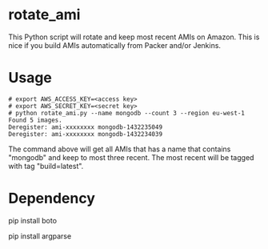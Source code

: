 # rotate_ami
This Python script will rotate and keep most recent AMIs on Amazon. This is nice if you build AMIs automatically from Packer and/or Jenkins.

# Usage
```
# export AWS_ACCESS_KEY=<access key>
# export AWS_SECRET_KEY=<secret key>
# python rotate_ami.py --name mongodb --count 3 --region eu-west-1
Found 5 images.
Deregister: ami-xxxxxxxx mongodb-1432235049
Deregister: ami-xxxxxxxx mongodb-1432234039
```

The command above will get all AMIs that has a name that contains "mongodb" and keep to most three recent. The most recent will be tagged with tag "build=latest".

# Dependency
pip install boto

pip install argparse
